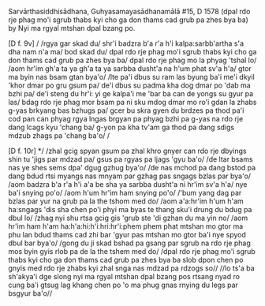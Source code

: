 Sarvārthasiddhisādhana, Guhyasamayasādhanamālā #15, D 1578 (dpal rdo rje phag mo'i sgrub thabs kyi cho ga don thams cad grub pa zhes bya ba) by Nyi ma rgyal mtshan dpal bzang po.

[D f. 9v]
/ /rgya gar skad du/ shr'i badzra b'a r'a h'i kalpa:sarbb'artha s'a dha nam n'a ma/ bod skad du/ dpal rdo rje phag mo'i sgrub thabs kyi cho ga don thams cad grub pa zhes bya ba/ dpal rdo rje phag mo la phyag 'tshal lo/ /aom hr'im gh'a ta ya gh'a ta ya sarbba dusht'a na h'um phat sv'a h'a/ gtor 
ma byin nas bsam gtan bya'o/ /lte pa'i dbus su ram las byung ba'i me'i dkyil 'khor dmar po gru gsum pa/ de'i dbus su padma kha dog dmar po 'dab ma bzhi pa/ de'i steng du hr'i: yi ge kalpa'i me 'bar ba can de yongs su gyur pa las/ bdag rdo rje phag mor bsam 
pa ni sku mdog dmar mo ro'i gdan la zhabs g-yas brkyang bas bzhugs pa/ gcer bu skra gyen du brdzes pa thod pa'i cod pan can phyag rgya lngas brgyan pa phyag bzhi pa g-yas na rdo rje dang lcags kyu 'chang ba/ g-yon pa kha tv'am ga thod pa dang sdigs mdzub zhags pa 'chang ba'o/ / 

[D f. 10r]
*/ /zhal gcig spyan gsum pa zhal khro gnyer can rdo rje dbyings shin tu 'jigs par mdzad pa/ gsus pa rgyas pa ljags 'gyu ba'o/ /de ltar bsams nas ye shes sems dpa' dgug gzhug bya'o/ /de nas mchod pa dang bstod pa dang bdud rtsi myangs 
nas mnyam par gzhag pas sngags bzlas par bya'o/ /aom badzra b'a r'a h'i a'a be sha ya sarbba dusht'a ni hr'im sv'a h'a/ nye ba'i snying po'o/ /aom h'um hr'im ham snying po'o/ /'bum yang dag par bzlas par yur na grub pa la the tshom med do/ /aom a'a:hr'im h'um h'am ha:sngags 'dis sha chen po'i phyi ma byas 
te thang sku'i drung du bdug pa dbul lo/ /zhag nyi shu rtsa gcig gis 'grub ste 'di gzhan du ma yin no/ /aom hr'im ham h'am ha:h'a:hi:h'i:hri:hr'i:phem phem phat mtshan mo gtor ma phu lan bdud thams cad zhi bar 'gyur pas mtshan mo gtor ba'i nye spyod dbul bar bya'o/ /gong du ji skad bshad pa 
gsang par sgrub na rdo rje phag mos byin gyis rlob pa de la the tshem med do/ /dpal rdo rje phag mo'i sgrub thabs kyi cho ga don thams cad grub pa zhes bya ba slob dpon chen po gnyis med rdo rje zhabs kyi zhal snga nas mdzad pa rdzogs so// //lo ts'a ba sh'akya'i dge slong nyi ma rgyal mtshan 
dpal bzang pos rtsang nyad ro cung ba'i gtsug lag khang chen po 'o ma phug gnas rnying du legs par bsgyur ba'o// 
